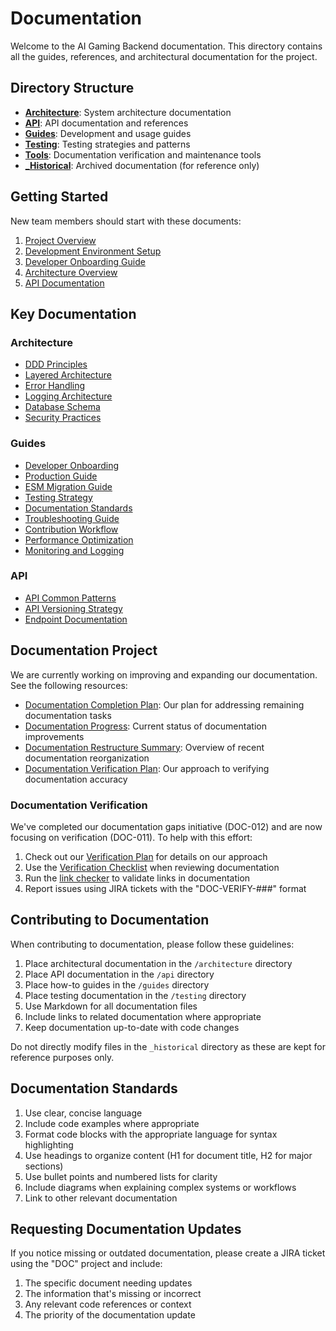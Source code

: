# Documentation

Welcome to the AI Gaming Backend documentation. This directory contains all the guides, references, and architectural documentation for the project.

## Directory Structure

- [**Architecture**](./architecture/): System architecture documentation
- [**API**](./api/): API documentation and references
- [**Guides**](./guides/): Development and usage guides
- [**Testing**](./testing/): Testing strategies and patterns
- [**Tools**](./tools/): Documentation verification and maintenance tools
- [**_Historical**](./_historical/): Archived documentation (for reference only)

## Getting Started

New team members should start with these documents:

1. [Project Overview](./project-overview.md)
2. [Development Environment Setup](./guides/development-environment.md)
3. [Developer Onboarding Guide](./guides/onboarding-guide.md)
4. [Architecture Overview](./architecture/README.md)
5. [API Documentation](./api/README.md)

## Key Documentation

### Architecture

- [DDD Principles](./architecture/ddd-principles.md)
- [Layered Architecture](./architecture/application-layer.md)
- [Error Handling](./architecture/error-handling.md)
- [Logging Architecture](./architecture/logging-architecture.md)
- [Database Schema](./architecture/database-schema.md)
- [Security Practices](./architecture/security-practices.md)

### Guides

- [Developer Onboarding](./guides/onboarding-guide.md)
- [Production Guide](./guides/production-guide.md)
- [ESM Migration Guide](./guides/esm-migration-guide.md)
- [Testing Strategy](./testing/README.md)
- [Documentation Standards](./DOCUMENTATION_STANDARDS.md)
- [Troubleshooting Guide](./guides/troubleshooting.md)
- [Contribution Workflow](./guides/contribution-workflow.md)
- [Performance Optimization](./guides/performance-optimization.md)
- [Monitoring and Logging](./guides/monitoring-logging.md)

### API

- [API Common Patterns](./api/common-patterns.md)
- [API Versioning Strategy](./api/versioning-strategy.md)
- [Endpoint Documentation](./api/endpoints.md)

## Documentation Project

We are currently working on improving and expanding our documentation. See the following resources:

- [Documentation Completion Plan](./DOCUMENTATION_COMPLETION_PLAN.md): Our plan for addressing remaining documentation tasks
- [Documentation Progress](./DOCUMENTATION_PROGRESS.md): Current status of documentation improvements
- [Documentation Restructure Summary](./DOCUMENTATION_RESTRUCTURE_SUMMARY.md): Overview of recent documentation reorganization
- [Documentation Verification Plan](./DOCUMENTATION_VERIFICATION_PLAN.md): Our approach to verifying documentation accuracy

### Documentation Verification

We've completed our documentation gaps initiative (DOC-012) and are now focusing on verification (DOC-011). To help with this effort:

1. Check out our [Verification Plan](./DOCUMENTATION_VERIFICATION_PLAN.md) for details on our approach
2. Use the [Verification Checklist](./tools/verification-checklist.md) when reviewing documentation
3. Run the [link checker](./tools/link-checker.js) to validate links in documentation
4. Report issues using JIRA tickets with the "DOC-VERIFY-###" format

## Contributing to Documentation

When contributing to documentation, please follow these guidelines:

1. Place architectural documentation in the `/architecture` directory
2. Place API documentation in the `/api` directory
3. Place how-to guides in the `/guides` directory
4. Place testing documentation in the `/testing` directory
5. Use Markdown for all documentation files
6. Include links to related documentation where appropriate
7. Keep documentation up-to-date with code changes

Do not directly modify files in the `_historical` directory as these are kept for reference purposes only.

## Documentation Standards

1. Use clear, concise language
2. Include code examples where appropriate
3. Format code blocks with the appropriate language for syntax highlighting
4. Use headings to organize content (H1 for document title, H2 for major sections)
5. Use bullet points and numbered lists for clarity
6. Include diagrams when explaining complex systems or workflows
7. Link to other relevant documentation

## Requesting Documentation Updates

If you notice missing or outdated documentation, please create a JIRA ticket using the "DOC" project and include:

1. The specific document needing updates
2. The information that's missing or incorrect
3. Any relevant code references or context
4. The priority of the documentation update
